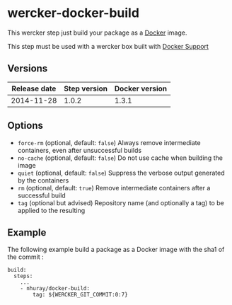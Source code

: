 # wercker-docker-build

This wercker step just build your package as a [Docker](https://docs.docker.com/reference/commandline/cli/#build) image.

This step must be used with a wercker box built with [Docker Support](http://devcenter.wercker.com/articles/docker)


## Versions

| Release date | Step version | Docker version |
| -------------| -------------| ---------------|
| 2014-11-28   | 1.0.2        | 1.3.1          |


## Options

* `force-rm` (optional, default: `false`) Always remove intermediate containers, even after unsuccessful builds
* `no-cache` (optional, default: `false`) Do not use cache when building the image
* `quiet` (optional, default: `false`) Suppress the verbose output generated by the containers
* `rm` (optional, default: `true`)  Remove intermediate containers after a successful build
* `tag` (optional but advised) Repository name (and optionally a tag) to be applied to the resulting

## Example


The following example build a package as a Docker image with the sha1 of the commit :

```
build:
  steps:
    ...
    - nhuray/docker-build:
        tag: ${WERCKER_GIT_COMMIT:0:7}
```
